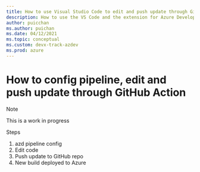 ```yaml
---
title: How to use Visual Studio Code to edit and push update through GitHub Action
description: How to use the VS Code and the extension for Azure Developer CLI to push update through GitHub Action.
author: puicchan
ms.author: puichan
ms.date: 04/12/2021
ms.topic: conceptual
ms.custom: devx-track-azdev
ms.prod: azure
---
```

#  How to config pipeline, edit and push update through GitHub Action

> [!NOTE] 
> This is a work in progress

Steps
1. azd pipeline config
1. Edit code
1. Push update to GitHub repo
1. New build deployed to Azure